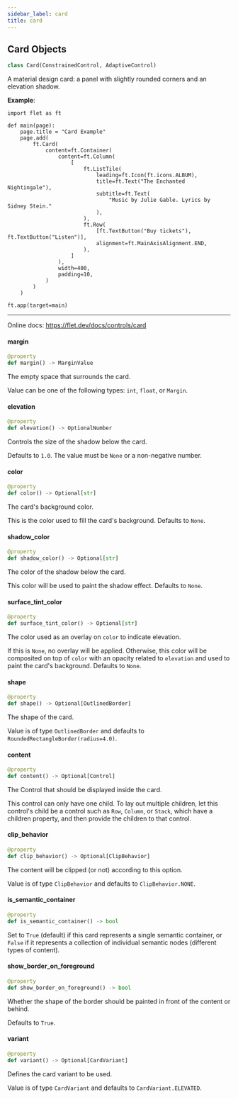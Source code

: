 ```yaml
---
sidebar_label: card
title: card
---
```


## Card Objects

```python
class Card(ConstrainedControl, AdaptiveControl)
```

A material design card: a panel with slightly rounded corners and an elevation shadow.

**Example**:

```
import flet as ft

def main(page):
    page.title = "Card Example"
    page.add(
        ft.Card(
            content=ft.Container(
                content=ft.Column(
                    [
                        ft.ListTile(
                            leading=ft.Icon(ft.icons.ALBUM),
                            title=ft.Text("The Enchanted Nightingale"),
                            subtitle=ft.Text(
                                "Music by Julie Gable. Lyrics by Sidney Stein."
                            ),
                        ),
                        ft.Row(
                            [ft.TextButton("Buy tickets"), ft.TextButton("Listen")],
                            alignment=ft.MainAxisAlignment.END,
                        ),
                    ]
                ),
                width=400,
                padding=10,
            )
        )
    )

ft.app(target=main)

```
  
  -----
  
  Online docs: https://flet.dev/docs/controls/card

#### margin

```python
@property
def margin() -> MarginValue
```

The empty space that surrounds the card.

Value can be one of the following types: `int`, `float`, or `Margin`.

#### elevation

```python
@property
def elevation() -> OptionalNumber
```

Controls the size of the shadow below the card.

Defaults to `1.0`. The value must be `None` or a non-negative number.

#### color

```python
@property
def color() -> Optional[str]
```

The card&#x27;s background color.

This is the color used to fill the card&#x27;s background. Defaults to `None`.

#### shadow\_color

```python
@property
def shadow_color() -> Optional[str]
```

The color of the shadow below the card.

This color will be used to paint the shadow effect. Defaults to `None`.

#### surface\_tint\_color

```python
@property
def surface_tint_color() -> Optional[str]
```

The color used as an overlay on `color` to indicate elevation.

If this is `None`, no overlay will be applied. Otherwise, this color will be composited on top of `color` with an opacity related to `elevation` and used to paint the card&#x27;s background. Defaults to `None`.

#### shape

```python
@property
def shape() -> Optional[OutlinedBorder]
```

The shape of the card.

Value is of type `OutlinedBorder` and defaults to `RoundedRectangleBorder(radius=4.0)`.

#### content

```python
@property
def content() -> Optional[Control]
```

The Control that should be displayed inside the card.

This control can only have one child. To lay out multiple children, let this control&#x27;s child be a control such as `Row`, `Column`, or `Stack`, which have a children property, and then provide the children to that control.

#### clip\_behavior

```python
@property
def clip_behavior() -> Optional[ClipBehavior]
```

The content will be clipped (or not) according to this option.

Value is of type `ClipBehavior` and defaults to `ClipBehavior.NONE`.

#### is\_semantic\_container

```python
@property
def is_semantic_container() -> bool
```

Set to `True` (default) if this card represents a single semantic container, or `False` if it represents a collection of individual semantic nodes (different types of content).

#### show\_border\_on\_foreground

```python
@property
def show_border_on_foreground() -> bool
```

Whether the shape of the border should be painted in front of the content or behind.

Defaults to `True`.

#### variant

```python
@property
def variant() -> Optional[CardVariant]
```

Defines the card variant to be used.

Value is of type `CardVariant` and defaults to `CardVariant.ELEVATED`.

